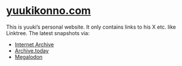 # [yuukikonno.com](https://yuukikonno.com/)

This is yuuki’s personal website.  It only contains links to his X etc. like
Linktree.  The latest snapshots via:

* [Internet Archive](https://web.archive.org/web/20231104131102/https://yuukikonno.com/)
* [Archive.today](https://archive.today/2023.11.04-131112/https://yuukikonno.com/)
* [Megalodon](https://megalodon.jp/2023-1104-2211-06/https://yuukikonno.com:443/)
